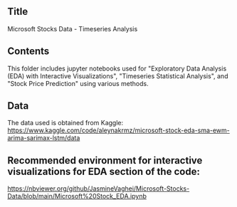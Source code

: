 ## Title
Microsoft Stocks Data - Timeseries Analysis

## Contents
This folder includes jupyter notebooks used for "Exploratory Data Analysis (EDA) with Interactive Visualizations", "Timeseries Statistical Analysis", and "Stock Price Prediction" using various methods.

## Data
The data used is obtained from Kaggle: https://www.kaggle.com/code/aleynakrmz/microsoft-stock-eda-sma-ewm-arima-sarimax-lstm/data

## Recommended environment for interactive visualizations for EDA section of the code:
https://nbviewer.org/github/JasmineVaghei/Microsoft-Stocks-Data/blob/main/Microsoft%20Stock_EDA.ipynb

